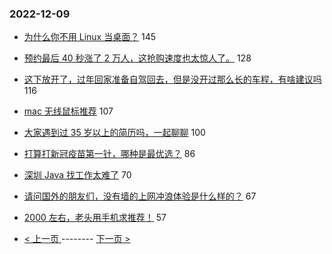 ### 2022-12-09 
- [为什么你不用 Linux 当桌面？](https://www.v2ex.com/t/901241) 145
- [预约最后 40 秒涨了 2 万人，这抢购速度也太惊人了。](https://www.v2ex.com/t/901263) 128
- [这下放开了，过年回家准备自驾回去，但是没开过那么长的车程，有啥建议吗](https://www.v2ex.com/t/901261) 116
- [mac 无线鼠标推荐](https://www.v2ex.com/t/901238) 107
- [大家遇到过 35 岁以上的简历吗，一起聊聊](https://www.v2ex.com/t/901210) 100
- [打算打新冠疫苗第一针，哪种是最优选？](https://www.v2ex.com/t/901291) 86
- [深圳 Java 找工作太难了](https://www.v2ex.com/t/901169) 70
- [请问国外的朋友们，没有墙的上网冲浪体验是什么样的？](https://www.v2ex.com/t/901189) 67
- [2000 左右，老头用手机求推荐！](https://www.v2ex.com/t/901243) 57 

- [ < 上一页 ](https://github.com/able8/v2ex-hot-record/blob/master/2022-12-08.md) -------- [ 下一页 > ](https://github.com/able8/v2ex-hot-record/blob/master/2022-12-10.md)